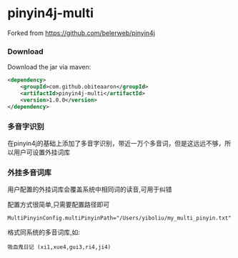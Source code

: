 pinyin4j-multi
========

Forked from https://github.com/belerweb/pinyin4j

### Download ###
Download the jar via maven:
```xml
<dependency>
    <groupId>com.github.obiteaaron</groupId>
    <artifactId>pinyin4j-multi</artifactId>
    <version>1.0.0</version>
</dependency>
```


### 多音字识别 ###
在pinyin4j的基础上添加了多音字识别，带近一万个多音词，但是这远远不够，所以用户可设置外挂词库	

### 外挂多音词库 ###
用户配置的外挂词库会覆盖系统中相同词的读音,可用于纠错

配置方式很简单,只需要配置路径即可 
```
MultiPinyinConfig.multiPinyinPath="/Users/yiboliu/my_multi_pinyin.txt"
```

格式同系统的多音词库,如: 
```
吸血鬼日记 (xi1,xue4,gui3,ri4,ji4)
```